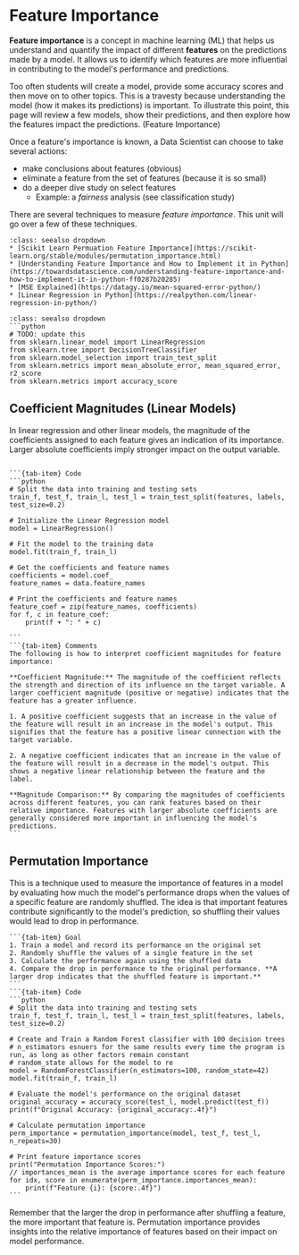 # Feature Importance 

**Feature importance** is a concept in machine learning (ML) that helps us understand and quantify the impact of 
different **features** on the predictions made by a model. It allows us to identify which features are more 
influential in contributing to the model's performance and predictions.  

Too often students will create a model, provide some accuracy scores and then move on to other topics. This is a travesty
because understanding the model (how it makes its predictions) is important. To illustrate this point, this page will review 
a few models, show their predictions, and then explore how the features impact the predictions. (Feature Importance)   

Once a feature's importance is known, a Data Scientist can choose to take several actions:  
* make conclusions about features (obvious)  
* eliminate a feature from the set of features (because it is so small)   
* do a deeper dive study on select features   
    * Example: a _fairness_ analysis (see classification study)  

There are several techniques to measure _feature importance_. This unit will go over a few of these techniques.  

```{admonition} External Resources
:class: seealso dropdown
* [Scikit Learn Permuation Feature Importance](https://scikit-learn.org/stable/modules/permutation_importance.html)  
* [Understanding Feature Importance and How to Implement it in Python](https://towardsdatascience.com/understanding-feature-importance-and-how-to-implement-it-in-python-ff0287b20285)  
* [MSE Explained](https://datagy.io/mean-squared-error-python/)  
* [Linear Regression in Python](https://realpython.com/linear-regression-in-python/)
```

```{admonition} imports
:class: seealso dropdown
```python
# TODO: update this
from sklearn.linear_model import LinearRegression
from sklearn.tree import DecisionTreeClassifier
from sklearn.model_selection import train_test_split
from sklearn.metrics import mean_absolute_error, mean_squared_error, r2_score
from sklearn.metrics import accuracy_score

```

## Coefficient Magnitudes (Linear Models)
In linear regression and other linear models, the magnitude of the coefficients assigned to each feature gives an indication of its importance. Larger absolute coefficients imply stronger impact on the output variable.

````{tab-set}

```{tab-item} Code
```python
# Split the data into training and testing sets
train_f, test_f, train_l, test_l = train_test_split(features, labels, test_size=0.2)

# Initialize the Linear Regression model
model = LinearRegression()

# Fit the model to the training data
model.fit(train_f, train_l)

# Get the coefficients and feature names
coefficients = model.coef_
feature_names = data.feature_names

# Print the coefficients and feature names
feature_coef = zip(feature_names, coefficients)
for f, c in feature_coef:
    print(f + ": " + c)

```
```{tab-item} Comments
The following is how to interpret coefficient magnitudes for feature importance:

**Coefficient Magnitude:** The magnitude of the coefficient reflects the strength and direction of its influence on the target variable. A larger coefficient magnitude (positive or negative) indicates that the feature has a greater influence.

1. A positive coefficient suggests that an increase in the value of the feature will result in an increase in the model's output. This signifies that the feature has a positive linear connection with the target variable.

2. A negative coefficient indicates that an increase in the value of the feature will result in a decrease in the model's output. This shows a negative linear relationship between the feature and the label.

**Magnitude Comparison:** By comparing the magnitudes of coefficients across different features, you can rank features based on their relative importance. Features with larger absolute coefficients are generally considered more important in influencing the model's predictions.
```
````
## Permutation Importance
This is a technique used to measure the importance of features in a model by evaluating how much the model's performance drops when the values of a specific feature are randomly shuffled. The idea is that important features contribute significantly to the model's prediction, so shuffling their values would lead to drop in performance.
````{tab-set}
```{tab-item} Goal
1. Train a model and record its performance on the original set
2. Randomly shuffle the values of a single feature in the set
3. Calculate the performance again using the shuffled data
4. Compare the drop in performance to the original performance. **A larger drop indicates that the shuffled feature is important.**
```
```{tab-item} Code
```python
# Split the data into training and testing sets
train_f, test_f, train_l, test_l = train_test_split(features, labels, test_size=0.2)

# Create and Train a Random Forest classifier with 100 decision trees
# n_estimators esnuers for the same results every time the program is run, as long as other factors remain constant
# random_state allows for the model to re
model = RandomForestClassifier(n_estimators=100, random_state=42)
model.fit(train_f, train_l)

# Evaluate the model's performance on the original dataset
original_accuracy = accuracy_score(test_l, model.predict(test_f))
print(f"Original Accuracy: {original_accuracy:.4f}")

# Calculate permutation importance
perm_importance = permutation_importance(model, test_f, test_l, n_repeats=30)

# Print feature importance scores
print("Permutation Importance Scores:")
// importances_mean is the average importance scores for each feature
for idx, score in enumerate(perm_importance.importances_mean):
    print(f"Feature {i}: {score:.4f}")
```
````
Remember that the larger the drop in performance after shuffling a feature, the more important that feature is. Permutation importance provides insights into the relative importance of features based on their impact on model performance.






